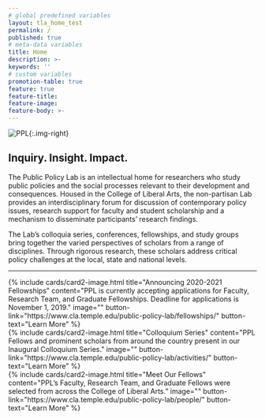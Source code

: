 ```yaml
---
# global predefined variables
layout: tla_home_test
permalink: /
published: true
# meta-data variables
title: Home
description: >-
keywords: ''
# custom variables
promotion-table: true
feature: true
feature-title: 
feature-image:
feature-body: >-
---
```

![PPL]({{site.baseurl}}/media/resized2pplgroup.jpg){:.img-right} 
## Inquiry. Insight. Impact.
The Public Policy Lab is an intellectual home for researchers who study public policies and the social processes relevant to their development and consequences. Housed in the College of Liberal Arts, the non-partisan Lab provides an interdisciplinary forum for discussion of contemporary policy issues, research support for faculty and student scholarship and a mechanism to disseminate participants’ research findings.

The Lab’s colloquia series, conferences, fellowships, and study groups bring together the varied perspectives of scholars from a range of disciplines. Through rigorous research, these scholars address critical policy challenges at the local, state and national levels.

___


<div class="row row-wide">
  <div class="col m12 l4">{% include cards/card2-image.html
    title="Announcing 2020-2021 Fellowships"
    content="PPL is currently accepting applications for Faculty, Research Team, and Graduate Fellowships. Deadline for applications is November 1, 2019."
    image=""
    button-link="https://www.cla.temple.edu/public-policy-lab/fellowships/"
    button-text="Learn More" %}
  </div>
  <div class="row row-wide">
    <div class="col m12 l4">{% include cards/card2-image.html
      title="Colloquium Series"
      content="PPL Fellows and prominent scholars from around the country present in our Inaugural Colloquium Series."
      image=""
      button-link="https://www.cla.temple.edu/public-policy-lab/activities/"
      button-text="Learn More" %}
    </div>
    <div class="row row-wide">
      <div class="col m12 l4">{% include cards/card2-image.html
        title="Meet Our Fellows"
        content="PPL’s Faculty, Research Team, and Graduate Fellows were selected from across the College of Liberal Arts."
        image=""
        button-link="https://www.cla.temple.edu/public-policy-lab/people/"
        button-text="Learn More" %}
      </div>
</div>
